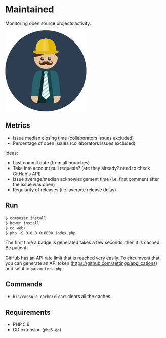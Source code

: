# Maintained

Monitoring open source projects activity.

![](web/img/dude.png)

## Metrics

- Issue median closing time (collaborators issues excluded)
- Percentage of open issues (collaborators issues excluded)

Ideas:

- Last commit date (from all branches)
- Take into account pull requests? (are they already? need to check GitHub's API)
- Issue average/median acknowledgement time (i.e. first comment after the issue was open)
- Regularity of releases (i.e. average release delay)

## Run

    $ composer install
    $ bower install
    $ cd web/
    $ php -S 0.0.0.0:8000 index.php

The first time a badge is generated takes a few seconds, then it is cached. Be patient.

GitHub has an API rate limit that is reached very easily. To circumvent that, you can generate an
API token (https://github.com/settings/applications) and set it in `parameters.php`.

## Commands

- `bin/console cache:clear`: clears all the caches

## Requirements

- PHP 5.6
- GD extension (`php5-gd`)
